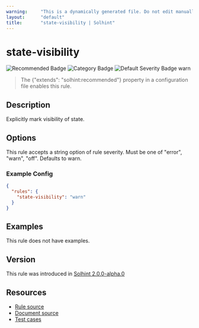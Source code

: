 ```yaml
---
warning:     "This is a dynamically generated file. Do not edit manually."
layout:      "default"
title:       "state-visibility | Solhint"
---
```


# state-visibility
![Recommended Badge](https://img.shields.io/badge/-Recommended-brightgreen)
![Category Badge](https://img.shields.io/badge/-Security%20Rules-informational)
![Default Severity Badge warn](https://img.shields.io/badge/Default%20Severity-warn-yellow)
> The {"extends": "solhint:recommended"} property in a configuration file enables this rule.


## Description
Explicitly mark visibility of state.

## Options
This rule accepts a string option of rule severity. Must be one of "error", "warn", "off". Defaults to warn.

### Example Config
```json
{
  "rules": {
    "state-visibility": "warn"
  }
}
```


## Examples
This rule does not have examples.

## Version
This rule was introduced in [Solhint 2.0.0-alpha.0](https://github.com/protofire/solhint/blob/v2.0.0-alpha.0)

## Resources
- [Rule source](https://github.com/protofire/solhint/blob/master/lib/rules/security/state-visibility.js)
- [Document source](https://github.com/protofire/solhint/blob/master/docs/rules/security/state-visibility.md)
- [Test cases](https://github.com/protofire/solhint/blob/master/test/rules/security/state-visibility.js)
